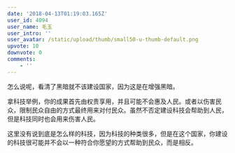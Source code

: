 ```yaml
---
date: '2018-04-13T01:19:03.165Z'
user_id: 4094
user_name: 毛玉
user_intro: ''
user_avatar: /static/upload/thumb/small50-u-thumb-default.png
upvote: 10
downvote: 0
comments:
    - ''
---
```


怎么说呢，看清了黑暗就不该建设国家，因为这是在增强黑暗。

拿科技举例，你的成果首先由权贵享用，并且可能不会惠及人民。或者以伤害民众，限制民众自由的方式最终用来对付民众。虽然不否定建设科技会帮助到人民，但是科技同时也会用来伤害人民。

这里没有说到底是怎么样的科技，因为科技的种类很多，但是在这个国家，你建设的科技很可能并不会以一种符合你愿望的方式帮助到民众，而是相反。
